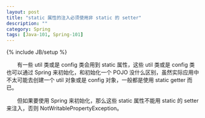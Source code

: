 ```yaml
---
layout: post
title: "static 属性的注入必须使用非 static 的 setter"
description: ""
category: Spring
tags: [Java-101, Spring-101]
---
```

{% include JB/setup %}

　　有一些 util 类或是 config 类会用到 static 属性，这些 util 类或是 config 类也可以通过 Spring 来初始化，和初始化一个 POJO 没什么区别，虽然实际应用中不太可能去创建一个 util 对象或是 config 对象，一般都是使用 static getter 而已。  

　　但如果要使用 Spring 来初始化，那么这些 static 属性不能用 static 的 setter 来注入，否则 NotWritablePropertyException。
